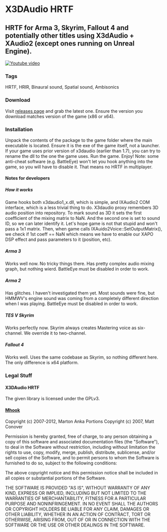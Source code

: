 # X3DAudio HRTF
## HRTF for Arma 3, Skyrim, Fallout 4 and potentially other titles using X3dAudio + XAudio2 (except ones running on Unreal Engine).

[![Youtube video](http://s24.postimg.org/iozt6p9ut/skyrim_fake_youtube.png)](http://www.youtube.com/watch?v=hsCgaMeTVG0)

### Tags
HRTF, HRIR, Binaural sound, Spatial sound, Ambisonics

### Download

Visit [releases page](https://github.com/kosumosu/x3daudio1_7_hrtf/releases) and grab the latest one. Ensure the version you download matches version of the game (x86 or x64).

### Installation
Unpack the contents of the package to the game folder where the main executable is located. Ensure it is the exe of the game itself, not a launcher. If your game uses prior version of x3daudio (earlier than 1.7), you can try to rename the dll to the one the game uses. Run the game. Enjoy!
Note: some anti-cheat software (e.g. BattleEye) won't let you hook anything into the game, so you will have to disable it. That means no HRTF in multiplayer.

#### Notes for developers
##### How it works
Game hooks both x3daudio1_x.dll, which is simple, and IXAudio2 COM interface, which is a less trivial thing to do.
X3daudio proxy remembers 3D audio position into repository. To mark sound as 3D it sets the first coefficient of the mixing matrix to NaN. And the second one is set to sound ID, so we can later identify it. Let's hope game is not that stupid and won't pass a 1x1 matrix.
Then, when game calls IXAuido2Voice::SetOutputMatrix(), we check if 1st coeff == NaN which means we have to enable our XAPO DSP effect and pass parameters to it (position, etc).

##### Arma 3
Works well now. No tricky things there. Has pretty complex audio mixing graph, but nothing wierd. BattleEye must be disabled in order to work.

##### Arma 2
Has glitches. I haven't investigated them yet. Most sounds were fine, but HMMWV's engine sound was coming from a completely different direction when I was playing. BattleEye must be disabled in order to work.

##### TES V Skyrim
Works perfectly now.
Skyrim always creates Mastering voice as six-channel. We override it to two-channel.

##### Fallout 4
Works well. Uses the same codebase as Skyrim, so nothing different here. The only difference is x64 platform.


### Legal Stuff
#### X3DAudio HRTF
The given library is licensed under the GPLv3.

#### [Mhook](http://codefromthe70s.org/mhook24.aspx)
Copyright (c) 2007-2012, Marton Anka
Portions Copyright (c) 2007, Matt Conover

Permission is hereby granted, free of charge, to any person obtaining a copy of this software and associated documentation files (the "Software"), to deal in the Software without restriction, including without limitation the rights to use, copy, modify, merge, publish, distribute, sublicense, and/or sell copies of the Software, and to permit persons to whom the Software is furnished to do so, subject to the following conditions:

The above copyright notice and this permission notice shall be included in all copies or substantial portions of the Software.

THE SOFTWARE IS PROVIDED "AS IS", WITHOUT WARRANTY OF ANY KIND, EXPRESS OR IMPLIED, INCLUDING BUT NOT LIMITED TO THE WARRANTIES OF MERCHANTABILITY, FITNESS FOR A PARTICULAR PURPOSE AND NONINFRINGEMENT. IN NO EVENT SHALL THE AUTHORS OR COPYRIGHT HOLDERS BE LIABLE FOR ANY CLAIM, DAMAGES OR OTHER LIABILITY, WHETHER IN AN ACTION OF CONTRACT, TORT OR OTHERWISE, ARISING FROM, OUT OF OR IN CONNECTION WITH THE SOFTWARE OR THE USE OR OTHER DEALINGS IN THE SOFTWARE.
